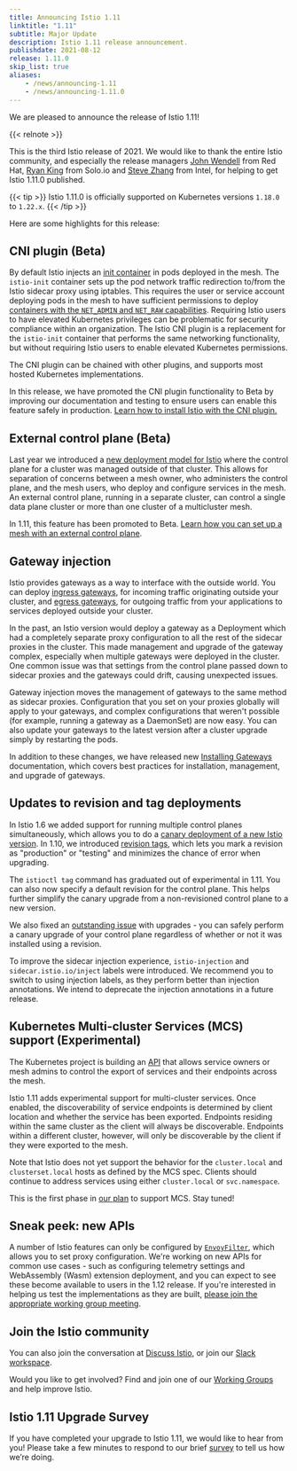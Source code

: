 ```yaml
---
title: Announcing Istio 1.11
linktitle: "1.11"
subtitle: Major Update
description: Istio 1.11 release announcement.
publishdate: 2021-08-12
release: 1.11.0
skip_list: true
aliases:
    - /news/announcing-1.11
    - /news/announcing-1.11.0
---
```


We are pleased to announce the release of Istio 1.11!

{{< relnote >}}

This is the third Istio release of 2021. We would like to thank the entire Istio community, and especially the release managers [John Wendell](https://github.com/jwendell) from Red Hat, [Ryan King](https://github.com/ryantking) from Solo.io and [Steve Zhang](https://github.com/zhlsunshine) from Intel, for helping to get Istio 1.11.0 published.

{{< tip >}}
Istio 1.11.0 is officially supported on Kubernetes versions `1.18.0` to `1.22.x`.
{{< /tip >}}

Here are some highlights for this release:

## CNI plugin (Beta)

By default Istio injects an [init container](https://kubernetes.io/docs/concepts/workloads/pods/init-containers/) in pods deployed in the mesh. The `istio-init` container sets up the pod network traffic redirection to/from the Istio sidecar proxy using iptables. This requires the user or service account deploying pods in the mesh to have sufficient permissions to deploy [containers with the `NET_ADMIN` and `NET_RAW` capabilities](https://kubernetes.io/docs/tasks/configure-pod-container/security-context/#set-capabilities-for-a-container). Requiring Istio users to  have elevated Kubernetes privileges can be problematic for security compliance within an organization. The Istio CNI plugin is a replacement for the `istio-init` container that performs the same networking functionality, but without requiring Istio users to enable elevated Kubernetes permissions.

The CNI plugin can be chained with other plugins, and supports most hosted Kubernetes implementations.

In this release, we have promoted the CNI plugin functionality to Beta by improving our documentation and testing to ensure users can enable this feature safely in production. [Learn how to install Istio with the CNI plugin.](/docs/setup/additional-setup/cni/)

## External control plane (Beta)

Last year we introduced a [new deployment model for Istio](/blog/2020/new-deployment-model/) where the control plane for a cluster was managed outside of that cluster.  This allows for separation of concerns between a mesh owner, who administers the control plane, and the mesh users, who deploy and configure services in the mesh. An external control plane, running in a separate cluster, can control a single data plane cluster or more than one cluster of a multicluster mesh.

In 1.11, this feature has been promoted to Beta. [Learn how you can set up a mesh with an external control plane](/docs/setup/install/external-controlplane/).

## Gateway injection

Istio provides gateways as a way to interface with the outside world. You can deploy [ingress gateways](/docs/tasks/traffic-management/ingress/ingress-control/), for incoming traffic originating outside your cluster, and [egress gateways](/docs/tasks/traffic-management/egress/egress-gateway/), for outgoing traffic from your applications to services deployed outside your cluster.

In the past, an Istio version would deploy a gateway as a Deployment which had a completely separate proxy configuration to all the rest of the sidecar proxies in the cluster. This made management and upgrade of the gateway complex, especially when multiple gateways were deployed in the cluster. One common issue was that settings from the control plane passed down to sidecar proxies and the gateways could drift, causing unexpected issues.

Gateway injection moves the management of gateways to the same method as sidecar proxies. Configuration that you set on your proxies globally will apply to your gateways, and complex configurations that weren't possible (for example, running a gateway as a DaemonSet) are now easy. You can also update your gateways to the latest version after a cluster upgrade simply by restarting the pods.

In addition to these changes, we have released new [Installing Gateways](/docs/setup/additional-setup/gateway/) documentation, which covers best practices for installation, management, and upgrade of gateways.

## Updates to revision and tag deployments

In Istio 1.6 we added support for running multiple control planes simultaneously, which allows you to do a [canary deployment of a new Istio version](/blog/2020/multiple-control-planes/).  In 1.10, we introduced [revision tags](/blog/2021/revision-tags/), which lets you mark a revision as "production" or "testing" and minimizes the chance of error when upgrading.

The `istioctl tag` command has graduated out of experimental in 1.11. You can also now specify a default revision for the control plane. This helps further simplify the canary upgrade from a non-revisioned control plane to a new version.

We also fixed an [outstanding issue](https://github.com/istio/istio/issues/28880) with upgrades - you can safely perform a canary upgrade of your control plane regardless of whether or not it was installed using a revision.

To improve the sidecar injection experience, `istio-injection` and `sidecar.istio.io/inject` labels were introduced. We recommend you to switch to using injection labels, as they perform better than injection annotations. We intend to deprecate the injection annotations in a future release.

## Kubernetes Multi-cluster Services (MCS) support (Experimental)

The Kubernetes project is building an [API](https://github.com/kubernetes/enhancements/tree/master/keps/sig-multicluster/1645-multi-cluster-services-api) that allows service owners or mesh admins to control the export of services and their endpoints across the mesh.

Istio 1.11 adds experimental support for multi-cluster services. Once enabled, the discoverability of service endpoints is determined by client location and whether the service has been exported. Endpoints residing within the same cluster as the client will always be discoverable. Endpoints within a different cluster, however, will only be discoverable by the client if they were exported to the mesh.

Note that Istio does not yet support the behavior for the `cluster.local` and `clusterset.local` hosts as defined by the MCS spec. Clients should continue to address services using either `cluster.local` or `svc.namespace`.

This is the first phase in [our plan](https://docs.google.com/document/d/1K8hvQ83UcJ9a7U8oqXIefwr6pFJn-VBEi40Ak-fwQtk/edit) to support MCS. Stay tuned!

## Sneak peek: new APIs

A number of Istio features can only be configured by [`EnvoyFilter`](/docs/reference/config/networking/envoy-filter/), which allows you to set proxy configuration. We're working on new APIs for common use cases - such as configuring telemetry settings and WebAssembly (Wasm) extension deployment, and you can expect to see these become available to users in the 1.12 release.  If you're interested in helping us test the implementations as they are built, [please join the appropriate working group meeting](https://github.com/istio/community/blob/master/WORKING-GROUPS.md).

## Join the Istio community

You can also join the conversation at [Discuss Istio](https://discuss.istio.io/), or join our [Slack workspace](https://slack.istio.io/).

Would you like to get involved? Find and join one of our [Working Groups](https://github.com/istio/community/blob/master/WORKING-GROUPS.md) and help improve Istio.

## Istio 1.11 Upgrade Survey

If you have completed your upgrade to Istio 1.11, we would like to hear from you! Please take a few minutes to respond to our brief [survey](https://forms.gle/pquMQs4Qxujus6jB9) to tell us how we’re doing.
